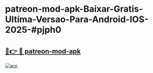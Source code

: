 # patreon-mod-apk-Baixar-Gratis-Ultima-Versao-Para-Android-IOS-2025-#pjph0

# <h2><a href="https://ainizakaria.my?title=patreon-mod-apk&ref=22M">🔗👉 🔴 patreon-mod-apk</a></h2>

[![acn](https://github.com/user-attachments/assets/0f9c940e-d8b0-45ae-aac7-cd30a18b3e1c)](https://ainizakaria.my?title=patreon-mod-apk&ref=22M)

